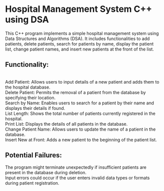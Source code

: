 # Hospital Management System C++ using DSA
This C++ program implements a simple hospital management system using Data Structures and Algorithms (DSA). It includes functionalities to add patients, delete patients, search for patients by name, display the patient list, change patient names, and insert new patients at the front of the list. <br>
## Functionality:
<br>
Add Patient: Allows users to input details of a new patient and adds them to the hospital database.<br>
Delete Patient: Permits the removal of a patient from the database by specifying their location.<br>
Search by Name: Enables users to search for a patient by their name and displays their details if found.<br>
List Length: Shows the total number of patients currently registered in the hospital.<br>
Print List: Displays the details of all patients in the database.<br>
Change Patient Name: Allows users to update the name of a patient in the database.<br>
Insert New at Front: Adds a new patient to the beginning of the patient list.
<h2> Potential Failures:</h2>

The program might terminate unexpectedly if insufficient patients are present in the database during deletion.<br>
Input errors could occur if the user enters invalid data types or formats during patient registration.
